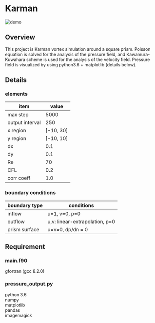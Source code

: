 # Karman

![demo](https://raw.github.com/wiki/Takaaki-Saeki/Karman/gif/pressure.gif)

## Overview
This project is Karman vortex simulation around a square prism. Poisson equation is solved for the analysis of the pressure field, and Kawamura-Kuwahara scheme is used for the analysis of the velocity field. Pressure field is visualized by using python3.6 + matplotlib (details below).

## Details
### elements
|item            |value                |
|----------------|---------------------|
|max step        |5000                 |
|output interval |250                  |
|x region        | [-10, 30]           |
|y region        | [-10, 10]           |
|dx              | 0.1                 |
|dy              | 0.1                 |
|Re              | 70                  |
|CFL             | 0.2                 |
|corr coeff      | 1.0                 |

### boundary conditions
|boundary type   |  conditions          |
|----------------|----------------------|
|inflow          |u=1, v=0, p=0         |
|outflow         |u,v: linear-extrapolation, p=0|
|prism surface   |u=v=0, dp/dn = 0      |


## Requirement
### main.f90
gfortran (gcc 8.2.0)

### pressure_output.py
python 3.6  
numpy  
matplotlib  
pandas  
imagemagick







